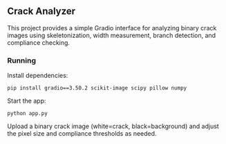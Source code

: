 ## Crack Analyzer

This project provides a simple Gradio interface for analyzing binary crack images using skeletonization, width measurement, branch detection, and compliance checking.

### Running

Install dependencies:

```
pip install gradio==3.50.2 scikit-image scipy pillow numpy
```

Start the app:

```
python app.py
```

Upload a binary crack image (white=crack, black=background) and adjust the pixel size and compliance thresholds as needed.
